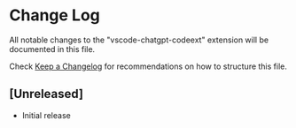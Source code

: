 # Change Log

All notable changes to the "vscode-chatgpt-codeext" extension will be documented in this file.

Check [Keep a Changelog](http://keepachangelog.com/) for recommendations on how to structure this file.

## [Unreleased]

- Initial release